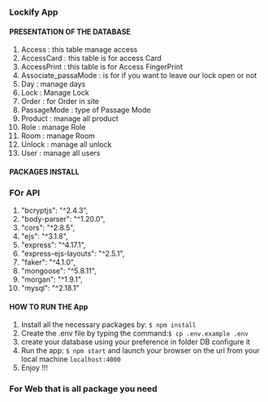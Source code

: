### Lockify App
#### PRESENTATION OF THE DATABASE
1. Access : this table manage access
2. AccessCard : this table is for access Card
3. AccessPrint : this table is for Access FingerPrint
4. Associate_passaMode : is for if you want to leave our lock open or not
5. Day : manage days
6. Lock : Manage Lock
7. Order : for Order in site
8. PassageMode : type of Passage Mode
9. Product : manage all product
10. Role : manage Role
11. Room : manage Room
12. Unlock : manage all unlock
13. User : manage all users


#### PACKAGES INSTALL

### FOr API
1. "bcryptjs": "^2.4.3",
2. "body-parser": "^1.20.0",
3. "cors": "^2.8.5",
4. "ejs": "^3.1.8",
5. "express": "^4.17.1",
6. "express-ejs-layouts": "^2.5.1",
7. "faker": "^4.1.0",
8. "mongoose": "^5.8.11",
9. "morgan": "^1.9.1",
10. "mysql": "^2.18.1"

#### HOW TO RUN THE App
1. Install all the necessary packages by: `$ npm install`
2. Create the .env file by typing the command:`$ cp .env.example .env`
3. create your database using your preference in folder DB configure it
3. Run the app: `$ npm start` and launch your browser on the url from your local machine `localhost:4000`
7. Enjoy !!!

### For Web that is all package you need


